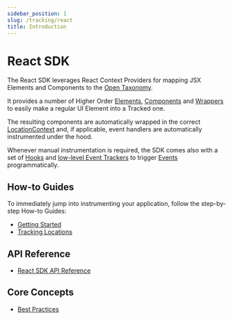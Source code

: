 ```yaml
---
sidebar_position: 1
slug: /tracking/react
title: Introduction
---
```

# React SDK

The React SDK leverages React Context Providers for mapping JSX Elements and Components to the [Open Taxonomy](/taxonomy).

It provides a number of Higher Order [Elements](/tracking/react/api-reference/trackedElements/overview.md), [Components](/tracking/react/api-reference/trackedContexts/overview.md) and [Wrappers](/tracking/react/api-reference/locationWrappers/overview.md) to easily make a regular UI Element into a Tracked one. 

The resulting components are automatically wrapped in the correct [LocationContext](/taxonomy/reference/location-contexts/overview.md) and, if applicable, event handlers are automatically instrumented under the hood.

Whenever manual instrumentation is required, the SDK comes also with a set of [Hooks](/tracking/react/api-reference/hooks/overview.md) and [low-level Event Trackers](/tracking/react/api-reference/eventTrackers/overview.md) to trigger [Events](/taxonomy/reference/events/overview.md) programmatically.

## How-to Guides
To immediately jump into instrumenting your application, follow the step-by-step How-to Guides:
- [Getting Started](/tracking/react/how-to-guides/getting-started.md)
- [Tracking Locations](/tracking/react/how-to-guides/tracking-locations.md)

## API Reference 
- [React SDK API Reference](/tracking/react/api-reference/overview.md)

## Core Concepts
- [Best Practices](/tracking/react/core-concepts/best-practices.md)
